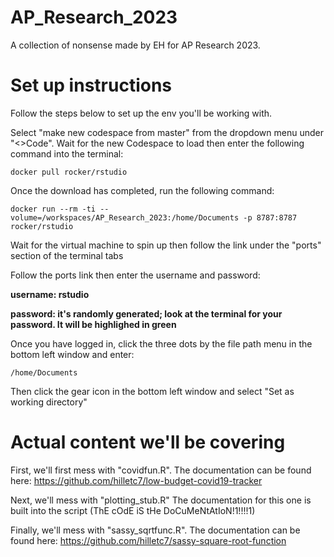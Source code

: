 # AP_Research_2023
A collection of nonsense made by EH for AP Research 2023.

# Set up instructions
Follow the steps below to set up the env you'll be working with.

Select "make new codespace from master" from the dropdown menu under "<>Code". Wait for the new Codespace to load then enter the following command into the terminal:
```
docker pull rocker/rstudio
```

Once the download has completed, run the following command:
```
docker run --rm -ti --volume=/workspaces/AP_Research_2023:/home/Documents -p 8787:8787 rocker/rstudio
```

Wait for the virtual machine to spin up then follow the link under the "ports" section of the terminal tabs

Follow the ports link then enter the username and password:

**username: rstudio**

**password: it's randomly generated; look at the terminal for your password. It will be highlighed in green**

Once you have logged in, click the three dots by the file path menu in the bottom left window and enter:
```
/home/Documents
```

Then click the gear icon in the bottom left window and select "Set as working directory"

# Actual content we'll be covering

First, we'll first mess with "covidfun.R". The documentation can be found here: 
https://github.com/hilletc7/low-budget-covid19-tracker

Next, we'll mess with "plotting_stub.R" The documentation for this one is built into the script (ThE cOdE iS tHe DoCuMeNtAtIoN!1!!!!1)

Finally, we'll mess with "sassy_sqrtfunc.R". The documentation can be found here: 
https://github.com/hilletc7/sassy-square-root-function
